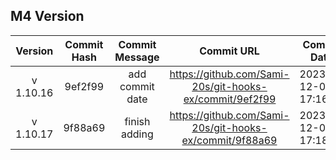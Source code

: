 ## M4 Version

|  Version  | Commit Hash | Commit Message  |                       Commit URL                        | Commit Date         |
| :-------: | :---------: | :-------------: | :-----------------------------------------------------: | ------------------- |
| v 1.10.16 |   9ef2f99   | add commit date | https://github.com/Sami-20s/git-hooks-ex/commit/9ef2f99 | 2023-12-05 17:16:42 |
| v 1.10.17 | 9f88a69 | finish adding | https://github.com/Sami-20s/git-hooks-ex/commit/9f88a69 | 2023-12-05 17:18:04 |
